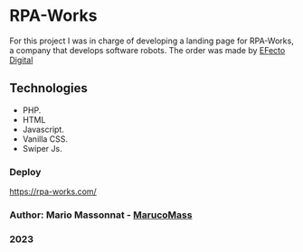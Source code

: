 # RPA-Works
For this project I was in charge of developing a landing page for RPA-Works, a company that develops software robots.
The order was made by [EFecto Digital](https://efectodigital.com.ar/)

## Technologies
- PHP.
- HTML
- Javascript.
- Vanilla CSS.
- Swiper Js.

### Deploy
https://rpa-works.com/

### Author: Mario Massonnat - [MarucoMass](https://github.com/MarucoMass)

### 2023 
